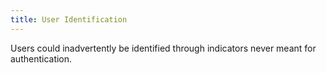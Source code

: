 ```yaml
---
title: User Identification
---
```

Users could inadvertently be identified through indicators never meant for authentication.

